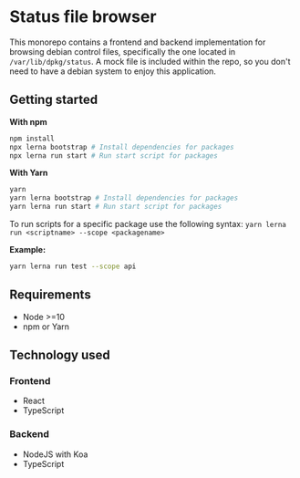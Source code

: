 # Status file browser

This monorepo contains a frontend and backend implementation for browsing debian control files, specifically the one located in `/var/lib/dpkg/status`. A mock file is included within the repo, so you don't need to have a debian system to enjoy this application.

## Getting started

**With npm**
```bash
npm install
npx lerna bootstrap # Install dependencies for packages
npx lerna run start # Run start script for packages
```

**With Yarn**
```bash
yarn
yarn lerna bootstrap # Install dependencies for packages
yarn lerna run start # Run start script for packages
```

To run scripts for a specific package use the following syntax:
`yarn lerna run <scriptname> --scope <packagename>`

**Example:**

```bash
yarn lerna run test --scope api
```

## Requirements

- Node >=10
- npm or Yarn

## Technology used

### Frontend
- React
- TypeScript

### Backend
- NodeJS with Koa
- TypeScript